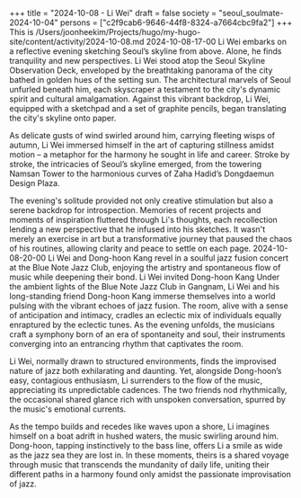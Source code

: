+++
title = "2024-10-08 - Li Wei"
draft = false
society = "seoul_soulmate-2024-10-04"
persons = ["c2f9cab6-9646-44f8-8324-a7664cbc9fa2"]
+++
This is /Users/joonheekim/Projects/hugo/my-hugo-site/content/activity/2024-10-08.md
2024-10-08-17-00
Li Wei embarks on a reflective evening sketching Seoul’s skyline from above. Alone, he finds tranquility and new perspectives.
Li Wei stood atop the Seoul Skyline Observation Deck, enveloped by the breathtaking panorama of the city bathed in golden hues of the setting sun. The architectural marvels of Seoul unfurled beneath him, each skyscraper a testament to the city's dynamic spirit and cultural amalgamation. Against this vibrant backdrop, Li Wei, equipped with a sketchpad and a set of graphite pencils, began translating the city's skyline onto paper.

As delicate gusts of wind swirled around him, carrying fleeting wisps of autumn, Li Wei immersed himself in the art of capturing stillness amidst motion – a metaphor for the harmony he sought in life and career. Stroke by stroke, the intricacies of Seoul’s skyline emerged, from the towering Namsan Tower to the harmonious curves of Zaha Hadid’s Dongdaemun Design Plaza.

The evening's solitude provided not only creative stimulation but also a serene backdrop for introspection. Memories of recent projects and moments of inspiration fluttered through Li's thoughts, each recollection lending a new perspective that he infused into his sketches. It wasn't merely an exercise in art but a transformative journey that paused the chaos of his routines, allowing clarity and peace to settle on each page.
2024-10-08-20-00
Li Wei and Dong-hoon Kang revel in a soulful jazz fusion concert at the Blue Note Jazz Club, enjoying the artistry and spontaneous flow of music while deepening their bond.
Li Wei invited Dong-hoon Kang
Under the ambient lights of the Blue Note Jazz Club in Gangnam, Li Wei and his long-standing friend Dong-hoon Kang immerse themselves into a world pulsing with the vibrant echoes of jazz fusion. The room, alive with a sense of anticipation and intimacy, cradles an eclectic mix of individuals equally enraptured by the eclectic tunes. As the evening unfolds, the musicians craft a symphony born of an era of spontaneity and soul, their instruments converging into an entrancing rhythm that captivates the room.

Li Wei, normally drawn to structured environments, finds the improvised nature of jazz both exhilarating and daunting. Yet, alongside Dong-hoon’s easy, contagious enthusiasm, Li surrenders to the flow of the music, appreciating its unpredictable cadences. The two friends nod rhythmically, the occasional shared glance rich with unspoken conversation, spurred by the music's emotional currents.

As the tempo builds and recedes like waves upon a shore, Li imagines himself on a boat adrift in hushed waters, the music swirling around him. Dong-hoon, tapping instinctively to the bass line, offers Li a smile as wide as the jazz sea they are lost in. In these moments, theirs is a shared voyage through music that transcends the mundanity of daily life, uniting their different paths in a harmony found only amidst the passionate improvisation of jazz.
